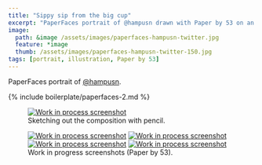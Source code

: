 ```yaml
---
title: "Sippy sip from the big cup"
excerpt: "PaperFaces portrait of @hampusn drawn with Paper by 53 on an iPad."
image: 
  path: &image /assets/images/paperfaces-hampusn-twitter.jpg 
  feature: *image
  thumb: /assets/images/paperfaces-hampusn-twitter-150.jpg
tags: [portrait, illustration, Paper by 53]
---
```


PaperFaces portrait of <a href="http://twitter.com/hampusn">@hampusn</a>.

{% include boilerplate/paperfaces-2.md %}

<figure>
	<a href="{{ site.url }}/assets/images/paperfaces-hampusn-process-1-lg.jpg"><img src="{{ site.url }}/assets/images/paperfaces-hampusn-process-1-750.jpg" alt="Work in process screenshot"></a>
	<figcaption>Sketching out the composition with pencil.</figcaption>
</figure>

<figure class="half">
	<a href="{{ site.url }}/assets/images/paperfaces-hampusn-process-2-lg.jpg"><img src="{{ site.url }}/assets/images/paperfaces-hampusn-process-2-600.jpg" alt="Work in process screenshot"></a>
	<a href="{{ site.url }}/assets/images/paperfaces-hampusn-process-3-lg.jpg"><img src="{{ site.url }}/assets/images/paperfaces-hampusn-process-3-600.jpg" alt="Work in process screenshot"></a>
	<a href="{{ site.url }}/assets/images/paperfaces-hampusn-process-4-lg.jpg"><img src="{{ site.url }}/assets/images/paperfaces-hampusn-process-4-600.jpg" alt="Work in process screenshot"></a>
	<a href="{{ site.url }}/assets/images/paperfaces-hampusn-process-5-lg.jpg"><img src="{{ site.url }}/assets/images/paperfaces-hampusn-process-5-600.jpg" alt="Work in process screenshot"></a>
	<figcaption>Work in progress screenshots (Paper by 53).</figcaption>
</figure>
